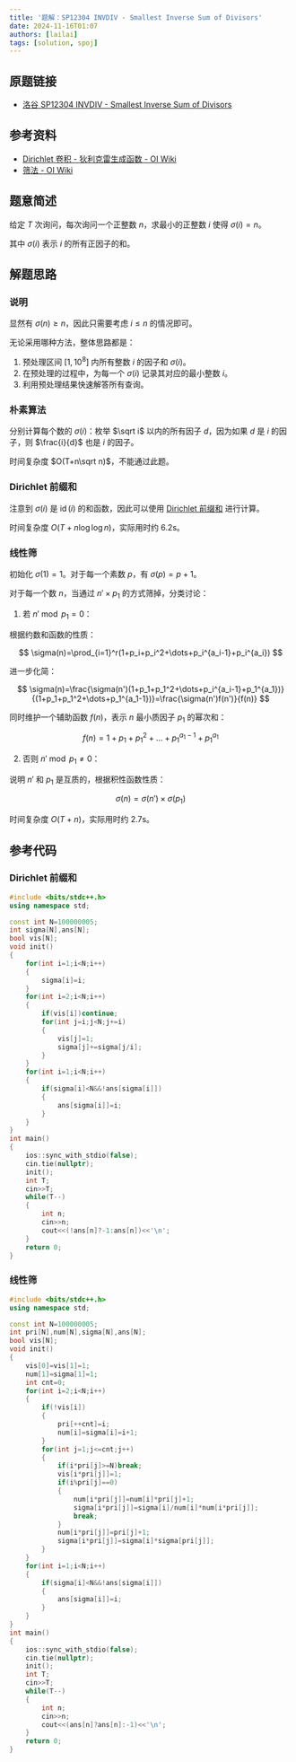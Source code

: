 ```yaml
---
title: '题解：SP12304 INVDIV - Smallest Inverse Sum of Divisors'
date: 2024-11-16T01:07
authors: [lailai]
tags: [solution, spoj]
---
```


## 原题链接

- [洛谷 SP12304 INVDIV - Smallest Inverse Sum of Divisors](https://www.luogu.com.cn/problem/SP12304)

<!-- truncate -->

## 参考资料

- [Dirichlet 卷积 - 狄利克雷生成函数 - OI Wiki](https://oi-wiki.org/math/poly/dgf/#dirichlet-卷积)
- [筛法 - OI Wiki](https://oi-wiki.org/math/number-theory/sieve/)

## 题意简述

给定 $T$ 次询问，每次询问一个正整数 $n$，求最小的正整数 $i$ 使得 $\sigma{(i)}=n$。

其中 $\sigma(i)$ 表示 $i$ 的所有正因子的和。

## 解题思路

### 说明

显然有 $\sigma(n) \ge n$，因此只需要考虑 $i \leq n$ 的情况即可。

无论采用哪种方法，整体思路都是：

1. 预处理区间 $[1, 10^8]$ 内所有整数 $i$ 的因子和 $\sigma(i)$。
2. 在预处理的过程中，为每一个 $\sigma(i)$ 记录其对应的最小整数 $i$。
3. 利用预处理结果快速解答所有查询。

### 朴素算法

分别计算每个数的 $\sigma(i)$：枚举 $\sqrt i$ 以内的所有因子 $d$，因为如果 $d$ 是 $i$ 的因子，则 $\frac{i}{d}$ 也是 $i$ 的因子。

时间复杂度 $O(T+n\sqrt n)$，不能通过此题。

### Dirichlet 前缀和

注意到 $\sigma(i)$ 是 $\operatorname{id}(i)$ 的和函数，因此可以使用 [Dirichlet 前缀和](https://www.luogu.com.cn/problem/P5495) 进行计算。

时间复杂度 $O(T+n\log\log n)$，实际用时约 $6.2\mathrm{s}$。

### 线性筛

初始化 $\sigma(1)=1$。对于每一个素数 $p$，有 $\sigma(p)=p+1$。

对于每一个数 $n$，当通过 $n'\times p_1$ 的方式筛掉，分类讨论：

1. 若 $n'\bmod p_1=0$：

根据约数和函数的性质：

$$
\sigma(n)=\prod_{i=1}^r(1+p_i+p_i^2+\dots+p_i^{a_i-1}+p_i^{a_i})
$$

进一步化简：

$$
\sigma(n)=\frac{\sigma(n')(1+p_1+p_1^2+\dots+p_i^{a_i-1}+p_1^{a_1})}{(1+p_1+p_1^2+\dots+p_1^{a_1-1})}=\frac{\sigma(n')f(n')}{f(n)}
$$

同时维护一个辅助函数 $f(n)$，表示 $n$ 最小质因子 $p_1$ 的幂次和：

$$
f(n)=1+p_1+p_1^2+\dots+p_1^{a_1-1}+p_1^{a_1}
$$

2. 否则 $n'\bmod p_1\ne 0$：

说明 $n'$ 和 $p_1$ 是互质的，根据积性函数性质：

$$
\sigma(n)=\sigma(n')\times\sigma(p_1)
$$

时间复杂度 $O(T+n)$，实际用时约 $2.7\mathrm{s}$。

## 参考代码

### Dirichlet 前缀和

```cpp
#include <bits/stdc++.h>
using namespace std;

const int N=100000005;
int sigma[N],ans[N];
bool vis[N];
void init()
{
	for(int i=1;i<N;i++)
	{
		sigma[i]=i;
	}
	for(int i=2;i<N;i++)
	{
		if(vis[i])continue;
		for(int j=i;j<N;j+=i)
		{
			vis[j]=1;
			sigma[j]+=sigma[j/i];
		}
	}
	for(int i=1;i<N;i++)
	{
		if(sigma[i]<N&&!ans[sigma[i]])
		{
			ans[sigma[i]]=i;
		}
	}
}
int main()
{
	ios::sync_with_stdio(false);
	cin.tie(nullptr);
	init();
	int T;
	cin>>T;
	while(T--)
	{
		int n;
		cin>>n;
		cout<<(!ans[n]?-1:ans[n])<<'\n';
	}
	return 0;
}
```

### 线性筛

```cpp
#include <bits/stdc++.h>
using namespace std;

const int N=100000005;
int pri[N],num[N],sigma[N],ans[N];
bool vis[N];
void init()
{
	vis[0]=vis[1]=1;
	num[1]=sigma[1]=1;
	int cnt=0;
	for(int i=2;i<N;i++)
	{
		if(!vis[i])
		{
			pri[++cnt]=i;
			num[i]=sigma[i]=i+1;
		}
		for(int j=1;j<=cnt;j++)
		{
			if(i*pri[j]>=N)break;
			vis[i*pri[j]]=1;
			if(i%pri[j]==0)
			{
				num[i*pri[j]]=num[i]*pri[j]+1;
				sigma[i*pri[j]]=sigma[i]/num[i]*num[i*pri[j]];
				break;
			}
			num[i*pri[j]]=pri[j]+1;
			sigma[i*pri[j]]=sigma[i]*sigma[pri[j]];
		}
	}
	for(int i=1;i<N;i++)
	{
		if(sigma[i]<N&&!ans[sigma[i]])
		{
			ans[sigma[i]]=i;
		}
	}
}
int main()
{
	ios::sync_with_stdio(false);
	cin.tie(nullptr);
	init();
	int T;
	cin>>T;
	while(T--)
	{
		int n;
		cin>>n;
		cout<<(ans[n]?ans[n]:-1)<<'\n';
	}
	return 0;
}
```
